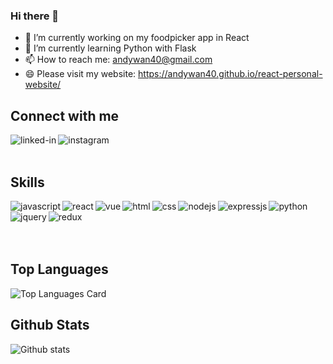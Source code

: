 ### Hi there 👋
- 🔭 I’m currently working on my foodpicker app in React
- 🌱 I’m currently learning Python with Flask
- 📫 How to reach me: andywan40@gmail.com
- 😄 Please visit my website: https://andywan40.github.io/react-personal-website/

## Connect with me
[<img align="left" alt="linked-in" src="https://img.shields.io/badge/linkedin-%230077B5.svg?&style=for-the-badge&logo=linkedin&logoColor=white" />](https://www.linkedin.com/in/and-wan)
[<img align="left" alt="instagram" src="https://img.shields.io/badge/instagram-%23E4405F.svg?style=for-the-badge&logo=Instagram&logoColor=white" />](https://www.instagram.com/and__wan)
<br>
<br>

## Skills
<img align="left" alt="javascript" src="https://img.shields.io/badge/javascript-%23323330.svg?style=for-the-badge&logo=javascript&logoColor=%23F7DF1E" />
<img align="left" alt="react" src="https://img.shields.io/badge/react%20-%2320232a.svg?&style=for-the-badge&logo=react&logoColor=%2361DAFB" />
<img align="left" alt="vue" src="https://img.shields.io/badge/vuejs-%2335495e.svg?style=for-the-badge&logo=vue-dot-js&logoColor=%234FC08D" />
<img align="left" alt="html" src="https://img.shields.io/badge/html5-%23E34F26.svg?style=for-the-badge&logo=html5&logoColor=white" />
<img align="left" alt="css" src="https://img.shields.io/badge/css3-%231572B6.svg?style=for-the-badge&logo=css3&logoColor=white" />
<img align="left" alt="nodejs" src="https://img.shields.io/badge/node.js%20-%2343853D.svg?&style=for-the-badge&logo=node.js&logoColor=white" />

<img align="left" alt="expressjs" src="https://img.shields.io/badge/express.js-%23404d59.svg?style=for-the-badge&logo=express&logoColor=%2361DAFB" />
<img align="left" alt="python" src="https://img.shields.io/badge/python-%2314354C.svg?style=for-the-badge&logo=python&logoColor=white" />
<img align="left" alt="jquery" src="https://img.shields.io/badge/jquery-%230769AD.svg?style=for-the-badge&logo=jquery&logoColor=white" />
<img align="left" alt="redux" src="https://img.shields.io/badge/redux-%23593d88.svg?style=for-the-badge&logo=redux&logoColor=white" />
<br>
<br>
<br>
<br>

## Top Languages 
![Top Languages Card](https://github-readme-stats.vercel.app/api/top-langs/?username=andywan40&layout=compact)
<br>

## Github Stats
![Github stats](https://github-readme-stats.vercel.app/api?username=andywan40&theme=highcontrast&show_icons=true&count_private=true)
<br>


<!-- [![Repo name](https://github-readme-stats.vercel.app/api/pin/?username=andywan40&repo=WannaBuy&show_owner=true)](https://github.com/andywan40/WannaBuy)
[![Repo name](https://github-readme-stats.vercel.app/api/pin/?username=andywan40&repo=react-personal-website&show_owner=true)](https://github.com/andywan40/react-personal-website)
[![Repo name](https://github-readme-stats.vercel.app/api/pin/?username=andywan40&repo=react-personal-website-backend&show_owner=true)](https://github.com/andywan40/react-personal-website-backend)
[![Repo name](https://github-readme-stats.vercel.app/api/pin/?username=andywan40&repo=react-foodpicker-app&show_owner=true)](https://github.com/andywan40/react-foodpicker-app)
[![Repo name](https://github-readme-stats.vercel.app/api/pin/?username=andywan40&repo=react-foodpicker-app-backend&show_owner=true)](https://github.com/andywan40/react-foodpicker-app-backend) -->

<!--
**andywan40/andywan40** is a ✨ _special_ ✨ repository because its `README.md` (this file) appears on your GitHub profile.

Here are some ideas to get you started:

- 🔭 I’m currently working on ...
- 🌱 I’m currently learning ...
- 👯 I’m looking to collaborate on ...
- 🤔 I’m looking for help with ...
- 💬 Ask me about ...
- 📫 How to reach me: ...
- 😄 Pronouns: ...
- ⚡ Fun fact: ...
-->
